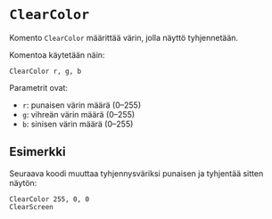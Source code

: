 `ClearColor`
==========

Komento `ClearColor` määrittää värin, jolla näyttö tyhjennetään.

Komentoa käytetään näin:

    ClearColor r, g, b
    
Parametrit ovat:

* `r`: punaisen värin määrä (0–255)
* `g`: vihreän värin määrä (0–255)
* `b`: sinisen värin määrä (0–255)

Esimerkki
----------

Seuraava koodi muuttaa tyhjennysväriksi punaisen ja tyhjentää sitten näytön:

    ClearColor 255, 0, 0
    ClearScreen